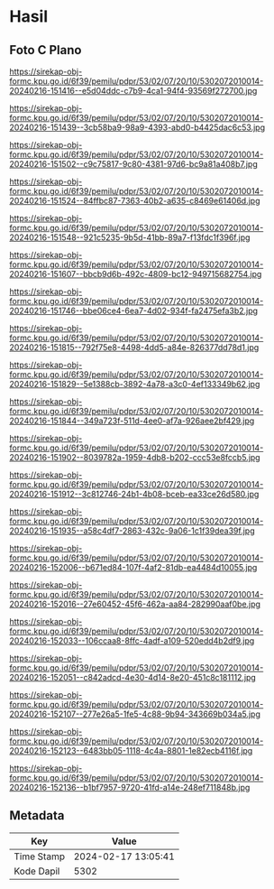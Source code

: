 # Hasil

## Foto C Plano

https://sirekap-obj-formc.kpu.go.id/6f39/pemilu/pdpr/53/02/07/20/10/5302072010014-20240216-151416--e5d04ddc-c7b9-4ca1-94f4-93569f272700.jpg

https://sirekap-obj-formc.kpu.go.id/6f39/pemilu/pdpr/53/02/07/20/10/5302072010014-20240216-151439--3cb58ba9-98a9-4393-abd0-b4425dac6c53.jpg

https://sirekap-obj-formc.kpu.go.id/6f39/pemilu/pdpr/53/02/07/20/10/5302072010014-20240216-151502--c9c75817-9c80-4381-97d6-bc9a81a408b7.jpg

https://sirekap-obj-formc.kpu.go.id/6f39/pemilu/pdpr/53/02/07/20/10/5302072010014-20240216-151524--84ffbc87-7363-40b2-a635-c8469e61406d.jpg

https://sirekap-obj-formc.kpu.go.id/6f39/pemilu/pdpr/53/02/07/20/10/5302072010014-20240216-151548--921c5235-9b5d-41bb-89a7-f13fdc1f396f.jpg

https://sirekap-obj-formc.kpu.go.id/6f39/pemilu/pdpr/53/02/07/20/10/5302072010014-20240216-151607--bbcb9d6b-492c-4809-bc12-949715682754.jpg

https://sirekap-obj-formc.kpu.go.id/6f39/pemilu/pdpr/53/02/07/20/10/5302072010014-20240216-151746--bbe06ce4-6ea7-4d02-934f-fa2475efa3b2.jpg

https://sirekap-obj-formc.kpu.go.id/6f39/pemilu/pdpr/53/02/07/20/10/5302072010014-20240216-151815--792f75e8-4498-4dd5-a84e-826377dd78d1.jpg

https://sirekap-obj-formc.kpu.go.id/6f39/pemilu/pdpr/53/02/07/20/10/5302072010014-20240216-151829--5e1388cb-3892-4a78-a3c0-4ef133349b62.jpg

https://sirekap-obj-formc.kpu.go.id/6f39/pemilu/pdpr/53/02/07/20/10/5302072010014-20240216-151844--349a723f-511d-4ee0-af7a-926aee2bf429.jpg

https://sirekap-obj-formc.kpu.go.id/6f39/pemilu/pdpr/53/02/07/20/10/5302072010014-20240216-151902--8039782a-1959-4db8-b202-ccc53e8fccb5.jpg

https://sirekap-obj-formc.kpu.go.id/6f39/pemilu/pdpr/53/02/07/20/10/5302072010014-20240216-151912--3c812746-24b1-4b08-bceb-ea33ce26d580.jpg

https://sirekap-obj-formc.kpu.go.id/6f39/pemilu/pdpr/53/02/07/20/10/5302072010014-20240216-151935--a58c4df7-2863-432c-9a06-1c1f39dea39f.jpg

https://sirekap-obj-formc.kpu.go.id/6f39/pemilu/pdpr/53/02/07/20/10/5302072010014-20240216-152006--b671ed84-107f-4af2-81db-ea4484d10055.jpg

https://sirekap-obj-formc.kpu.go.id/6f39/pemilu/pdpr/53/02/07/20/10/5302072010014-20240216-152016--27e60452-45f6-462a-aa84-282990aaf0be.jpg

https://sirekap-obj-formc.kpu.go.id/6f39/pemilu/pdpr/53/02/07/20/10/5302072010014-20240216-152033--106ccaa8-8ffc-4adf-a109-520edd4b2df9.jpg

https://sirekap-obj-formc.kpu.go.id/6f39/pemilu/pdpr/53/02/07/20/10/5302072010014-20240216-152051--c842adcd-4e30-4d14-8e20-451c8c181112.jpg

https://sirekap-obj-formc.kpu.go.id/6f39/pemilu/pdpr/53/02/07/20/10/5302072010014-20240216-152107--277e26a5-1fe5-4c88-9b94-343669b034a5.jpg

https://sirekap-obj-formc.kpu.go.id/6f39/pemilu/pdpr/53/02/07/20/10/5302072010014-20240216-152123--6483bb05-1118-4c4a-8801-1e82ecb4116f.jpg

https://sirekap-obj-formc.kpu.go.id/6f39/pemilu/pdpr/53/02/07/20/10/5302072010014-20240216-152136--b1bf7957-9720-41fd-a14e-248ef711848b.jpg


## Metadata

| Key        | Value               |
| ---------- | ------------------- |
| Time Stamp | 2024-02-17 13:05:41 |
| Kode Dapil | 5302                |



